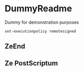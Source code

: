 # DummyReadme
Dummy for demonstration purposes

```powerhsell
set-executionpolicy remotesigned
```

## ZeEnd

## Ze PostScriptum
